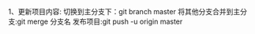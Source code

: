 1、更新项目内容:
    切换到主分支下：git branch master
    将其他分支合并到主分支:git merge 分支名
    发布项目:git push -u origin master
